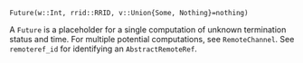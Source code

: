 ```
Future(w::Int, rrid::RRID, v::Union{Some, Nothing}=nothing)
```

A `Future` is a placeholder for a single computation of unknown termination status and time. For multiple potential computations, see `RemoteChannel`. See `remoteref_id` for identifying an `AbstractRemoteRef`.
